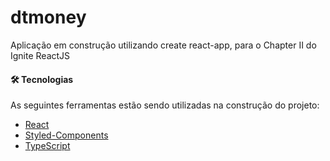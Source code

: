# dtmoney

Aplicação em construção utilizando create react-app, para o Chapter II do Ignite ReactJS


#### 🛠 Tecnologias

As seguintes ferramentas estão sendo utilizadas na construção do projeto:

- [React](https://pt-br.reactjs.org/)
- [Styled-Components](https://styled-components.com/)
- [TypeScript](https://www.typescriptlang.org/)
